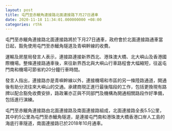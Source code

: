 ```yaml
---
layout: post
title: 屯門至赤鱲角連接路北面連接路下月27日通車
date: 2020-11-18 11:34:01.000000000 +08:00
categories: rthk
---
```


屯門至赤鱲角連接路北面連接路將於下月27日通車，政府會於北面連接路通車當日起，豁免使用屯門至赤鱲角隧道及青嶼幹線的收費。

運輸及房屋局發言人表示，連接路連接新界西北、港珠澳大橋、北大嶼山及香港國際機場。整條連接路通車後，來往新界西北與大嶼山行車路程會大幅縮短，往返屯門南和機場可節省約20分鐘行車時間。

發言人指出，連接路亦是青嶼幹線以外，連接機場和市區的另一條陸路通道，開通後有助分流往來大嶼山的交通。承建商現正進行最後階段的工作，包括更換現有路牌以配合豁免收費安排，路政署亦正與不同部門及機構為開通相關路段作好準備，包括進行演練。

屯門至赤鱲角連接路由北面連接路及南面連接路組成，北面連接路全長5.5公里，其中約5公里為屯門至赤鱲角隧道，是連接屯門南和港珠澳大橋香港口岸人工島的海底行車隧道，南面連接路已於2018年10月通車。
